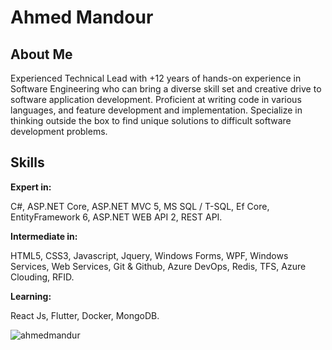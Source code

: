 # Ahmed Mandour

## About Me

Experienced Technical Lead with +12 years of hands-on experience in Software Engineering who can bring a diverse skill set and creative drive to software application development. Proficient at writing code in various languages, and feature development and implementation. Specialize in thinking outside the box to find unique solutions to difficult software development problems.

## Skills
**Expert in:** 

C#, ASP.NET Core, ASP.NET MVC 5, MS SQL / T-SQL, Ef Core, EntityFramework 6, ASP.NET WEB API 2, REST API.

**Intermediate in:** 

HTML5, CSS3, Javascript, Jquery, Windows Forms, WPF, Windows Services, Web Services, Git & Github, Azure DevOps, Redis, TFS, Azure Clouding, RFID.

**Learning:** 

React Js, Flutter, Docker, MongoDB.

<p align="left"> <img src="https://komarev.com/ghpvc/?username=ahmedmandur" alt="ahmedmandur" /> </p>
